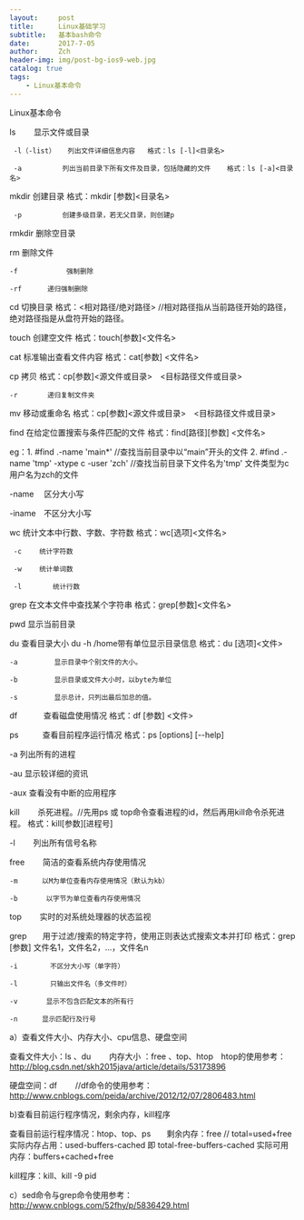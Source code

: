 ```yaml
---
layout:     post
title:      Linux基础学习
subtitle:   基本bash命令
date:       2017-7-05
author:     Zch
header-img: img/post-bg-ios9-web.jpg
catalog: true
tags:
    - Linux基本命令
---
```

Linux基本命令

ls　　        显示文件或目录

     -l（-list）   列出文件详细信息内容   格式：ls [-l]<目录名>   

     -a          列出当前目录下所有文件及目录，包括隐藏的文件    格式：ls [-a]<目录名>   

mkdir         创建目录  格式：mkdir [参数]<目录名> 

     -p          创建多级目录，若无父目录，则创建p  

rmkdir        删除空目录  

rm              删除文件  

    -f            强制删除

    -rf 　　  递归强制删除　　　

cd              切换目录   格式：<相对路径/绝对路径>  //相对路径指从当前路径开始的路径，绝对路径指是从盘符开始的路径。

touch         创建空文件  格式：touch[参数]<文件名>

cat             标准输出查看文件内容 格式：cat[参数] <文件名>

cp              拷贝   格式：cp[参数]<源文件或目录>　<目标路径文件或目录>

    -r　　    递归复制文件夹

mv            移动或重命名  格式：cp[参数]<源文件或目录>　<目标路径文件或目录>

find           在给定位置搜索与条件匹配的文件 格式：find[路径][参数] <文件名>   

eg：1.   #find .-name 'main*'  //查找当前目录中以“main”开头的文件     2.  #find .-name 'tmp' -xtype c -user 'zch'  //查找当前目录下文件名为'tmp' 文件类型为c 用户名为zch的文件

  -name　 区分大小写

  -iname　不区分大小写

wc            统计文本中行数、字数、字符数  格式：wc[选项]<文件名>

     -c 　　统计字符数

     -w　　 统计单词数

     -l　      统计行数

grep         在文本文件中查找某个字符串  格式：grep[参数]<文件名>

pwd          显示当前目录

du            查看目录大小 du -h /home带有单位显示目录信息  格式：du [选项]<文件>  

    -a         显示目录中个别文件的大小。   

    -b         显示目录或文件大小时，以byte为单位

    -s         显示总计，只列出最后加总的值。

df　　　 查看磁盘使用情况   格式：df [参数] <文件>

ps　　　查看目前程序运行情况  格式：ps [options] [--help]

   -a        列出所有的进程

   -au     显示较详细的资讯

  -aux     查看没有中断的应用程序

kill　　  杀死进程。//先用ps 或 top命令查看进程的id，然后再用kill命令杀死进程。 格式：kill[参数][进程号]

   -l　　 列出所有信号名称

free　　 简洁的查看系统内存使用情况

    -m      以M为单位查看内存使用情况（默认为kb）

    -b       以字节为单位查看内存使用情况

top　　  实时的对系统处理器的状态监视

grep　　用于过滤/搜索的特定字符，使用正则表达式搜索文本并打印   格式：grep [参数] 文件名1，文件名2，...，文件名n

    -i        不区分大小写（单字符）

    -l        只输出文件名（多文件时）

    -v       显示不包含匹配文本的所有行

    -n      显示匹配行及行号

a）查看文件大小、内存大小、cpu信息、硬盘空间

查看文件大小：ls 、du 　　内存大小 ：free 、top、htop　htop的使用参考：http://blog.csdn.net/skh2015java/article/details/53173896

硬盘空间：df 　　//df命令的使用参考：http://www.cnblogs.com/peida/archive/2012/12/07/2806483.html

b)查看目前运行程序情况，剩余内存，kill程序

 查看目前运行程序情况：htop、top、ps　　剩余内存：free //   total=used+free    实际内存占用：used-buffers-cached 即 total-free-buffers-cached    实际可用内存：buffers+cached+free

kill程序：kill、kill -9 pid

c）sed命令与grep命令使用参考：http://www.cnblogs.com/52fhy/p/5836429.html